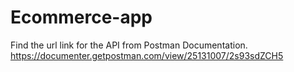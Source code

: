 # Ecommerce-app

Find the url link for the API from Postman Documentation.
https://documenter.getpostman.com/view/25131007/2s93sdZCH5
